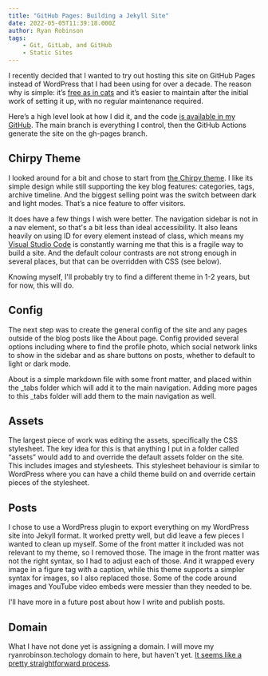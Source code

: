 ```yaml
---
title: "GitHub Pages: Building a Jekyll Site"
date: 2022-05-05T11:39:18.000Z
author: Ryan Robinson
tags:
    - Git, GitLab, and GitHub
    - Static Sites
---
```


I recently decided that I wanted to try out hosting this site on GitHub Pages instead of WordPress that I had been using for over a decade. The reason why is simple: it’s [free as in cats](/posts/2022/free-as-in-cats/) and it’s easier to maintain after the initial work of setting it up, with no regular maintenance required.

Here’s a high level look at how I did it, and the code [is available in my GitHub](https://github.com/ryan-l-robinson/ryan-l-robinson.github.io). The main branch is everything I control, then the GitHub Actions generate the site on the gh-pages branch.

## Chirpy Theme

I looked around for a bit and chose to start from [the Chirpy theme](http://jekyllthemes.org/themes/jekyll-theme-chirpy/). I like its simple design while still supporting the key blog features: categories, tags, archive timeline. And the biggest selling point was the switch between dark and light modes. That’s a nice feature to offer visitors.

It does have a few things I wish were better. The navigation sidebar is not in a nav element, so that's a bit less than ideal accessibility. It also leans heavily on using ID for every element instead of class, which means my [Visual Studio Code](/tags/visual-studio-code/) is constantly warning me that this is a fragile way to build a site. And the default colour contrasts are not strong enough in several places, but that can be overridden with CSS (see below).

Knowing myself, I'll probably try to find a different theme in 1-2 years, but for now, this will do.

## Config

The next step was to create the general config of the site and any pages outside of the blog posts like the About page. Config provided several options including where to find the profile photo, which social network links to show in the sidebar and as share buttons on posts, whether to default to light or dark mode. 

About is a simple markdown file with some front matter, and placed within the \_tabs folder which will add it to the main navigation. Adding more pages to this \_tabs folder will add them to the main navigation as well.

## Assets

The largest piece of work was editing the assets, specifically the CSS stylesheet. The key idea for this is that anything I put in a folder called “assets” would add to and override the default assets folder on the site. This includes images and stylesheets. This stylesheet behaviour is similar to WordPress where you can have a child theme build on and override certain pieces of the stylesheet.

## Posts

I chose to use a WordPress plugin to export everything on my WordPress site into Jekyll format. It worked pretty well, but did leave a few pieces I wanted to clean up myself. Some of the front matter it included was not relevant to my theme, so I removed those. The image in the front matter was not the right syntax, so I had to adjust each of those. And it wrapped every image in a figure tag with a caption, while this theme supports a simpler syntax for images, so I also replaced those. Some of the code around images and YouTube video embeds were messier than they needed to be.

I'll have more in a future post about how I write and publish posts.

## Domain

What I have not done yet is assigning a domain. I will move my ryanrobinson.techology domain to here, but haven't yet. [It seems like a pretty straightforward process](https://docs.github.com/en/pages/configuring-a-custom-domain-for-your-github-pages-site/managing-a-custom-domain-for-your-github-pages-site).